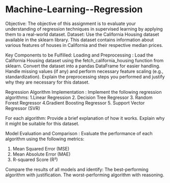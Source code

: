 # Machine-Learning--Regression
Objective:
 The objective of this assignment is to evaluate your understanding of regression techniques in supervised learning by applying them to a real-world dataset.
Dataset:
 Use the California Housing dataset available in the sklearn library. This dataset contains information about various features of houses in California and their respective median prices.

 
Key Components to be Fulfilled:
 Loading and Preprocessing :
 Load the California Housing dataset using the fetch_california_housing function from sklearn.
 Convert the dataset into a pandas DataFrame for easier handling.
 Handle missing values (if any) and perform necessary feature scaling (e.g., standardization).
 Explain the preprocessing steps you performed and justify why they are necessary for this dataset.


Regression Algorithm Implementation :
 Implement the following regression algorithms:
  1.Linear Regression
  2. Decision Tree Regressor
  3. Random Forest Regressor
  4.Gradient Boosting Regressor
  5. Support Vector Regressor (SVR)
  
 For each algorithm:
  Provide a brief explanation of how it works.
  Explain why it might be suitable for this dataset.


Model Evaluation and Comparison :
 Evaluate the performance of each algorithm using the following metrics:
 1. Mean Squared Error (MSE)
 2. Mean Absolute Error (MAE)
 3. R-squared Score (R²)
  
Compare the results of all models and identify:
 The best-performing algorithm with justification.
 The worst-performing algorithm with reasoning.
